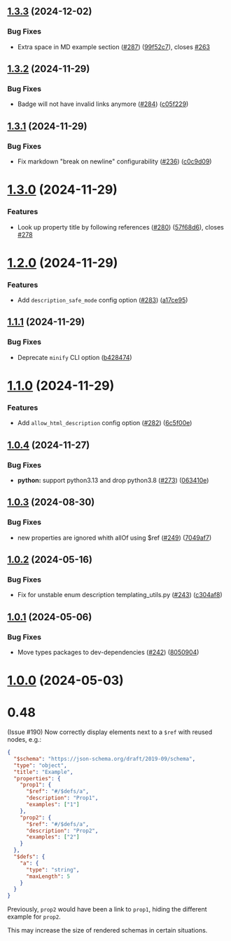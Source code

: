 ## [1.3.3](https://github.com/coveooss/json-schema-for-humans/compare/v1.3.2...v1.3.3) (2024-12-02)


### Bug Fixes

* Extra space in MD example section ([#287](https://github.com/coveooss/json-schema-for-humans/issues/287)) ([99f52c7](https://github.com/coveooss/json-schema-for-humans/commit/99f52c7ec1efa09312d49f30d491e4d3e3a89832)), closes [#263](https://github.com/coveooss/json-schema-for-humans/issues/263)

## [1.3.2](https://github.com/coveooss/json-schema-for-humans/compare/v1.3.1...v1.3.2) (2024-11-29)


### Bug Fixes

* Badge will not have invalid links anymore ([#284](https://github.com/coveooss/json-schema-for-humans/issues/284)) ([c05f229](https://github.com/coveooss/json-schema-for-humans/commit/c05f229e2a0e48d44826aff71548daff658a967c))

## [1.3.1](https://github.com/coveooss/json-schema-for-humans/compare/v1.3.0...v1.3.1) (2024-11-29)


### Bug Fixes

* Fix markdown "break on newline" configurability ([#236](https://github.com/coveooss/json-schema-for-humans/issues/236)) ([c0c9d09](https://github.com/coveooss/json-schema-for-humans/commit/c0c9d09e00427786dc571d4cd71b7c36c80dc811))

# [1.3.0](https://github.com/coveooss/json-schema-for-humans/compare/v1.2.0...v1.3.0) (2024-11-29)


### Features

* Look up property title by following references ([#280](https://github.com/coveooss/json-schema-for-humans/issues/280)) ([57f68d6](https://github.com/coveooss/json-schema-for-humans/commit/57f68d6be7670882718e0e1931610e32e0963ad3)), closes [#278](https://github.com/coveooss/json-schema-for-humans/issues/278)

# [1.2.0](https://github.com/coveooss/json-schema-for-humans/compare/v1.1.1...v1.2.0) (2024-11-29)


### Features

* Add `description_safe_mode` config option ([#283](https://github.com/coveooss/json-schema-for-humans/issues/283)) ([a17ce95](https://github.com/coveooss/json-schema-for-humans/commit/a17ce95475e3e9b83e340ef35f4bb30427b62a7b))

## [1.1.1](https://github.com/coveooss/json-schema-for-humans/compare/v1.1.0...v1.1.1) (2024-11-29)


### Bug Fixes

* Deprecate `minify` CLI option ([b428474](https://github.com/coveooss/json-schema-for-humans/commit/b428474ba6eeee0c0dd66ce9ae842a4a46c3b3d6))

# [1.1.0](https://github.com/coveooss/json-schema-for-humans/compare/v1.0.4...v1.1.0) (2024-11-29)


### Features

* Add `allow_html_description` config option ([#282](https://github.com/coveooss/json-schema-for-humans/issues/282)) ([6c5f00e](https://github.com/coveooss/json-schema-for-humans/commit/6c5f00e9d74095214a74820800d7389fac1ddcbe))

## [1.0.4](https://github.com/coveooss/json-schema-for-humans/compare/v1.0.3...v1.0.4) (2024-11-27)


### Bug Fixes

* **python:** support python3.13 and drop python3.8 ([#273](https://github.com/coveooss/json-schema-for-humans/issues/273)) ([063410e](https://github.com/coveooss/json-schema-for-humans/commit/063410e6cf13975c0a01280c404287a996a537dd))

## [1.0.3](https://github.com/coveooss/json-schema-for-humans/compare/v1.0.2...v1.0.3) (2024-08-30)


### Bug Fixes

* new properties are ignored whith allOf using $ref ([#249](https://github.com/coveooss/json-schema-for-humans/issues/249)) ([7049af7](https://github.com/coveooss/json-schema-for-humans/commit/7049af7bc51b40d7ea6b9117b89125e03b98fde7))

## [1.0.2](https://github.com/coveooss/json-schema-for-humans/compare/v1.0.1...v1.0.2) (2024-05-16)


### Bug Fixes

* Fix for unstable enum description templating_utils.py ([#243](https://github.com/coveooss/json-schema-for-humans/issues/243)) ([c304af8](https://github.com/coveooss/json-schema-for-humans/commit/c304af8f0a104e18b3b4f42ee280392918c62368))

## [1.0.1](https://github.com/coveooss/json-schema-for-humans/compare/v1.0.0...v1.0.1) (2024-05-06)


### Bug Fixes

* Move types packages to dev-dependencies ([#242](https://github.com/coveooss/json-schema-for-humans/issues/242)) ([8050904](https://github.com/coveooss/json-schema-for-humans/commit/805090460bbbce5dccb5eb9a5d7c960a8cdae73e))

# [1.0.0](https://github.com/coveooss/json-schema-for-humans/compare/v0.47.5...v1.0.0) (2024-05-03)

# 0.48

(Issue #190) Now correctly display elements next to a `$ref` with reused nodes, e.g.:

```json
{
  "$schema": "https://json-schema.org/draft/2019-09/schema",
  "type": "object",
  "title": "Example",
  "properties": {
    "prop1": {
      "$ref": "#/$defs/a",
      "description": "Prop1",
      "examples": ["1"]
    },
    "prop2": {
      "$ref": "#/$defs/a",
      "description": "Prop2",
      "examples": ["2"]
    }
  },
  "$defs": {
    "a": {
      "type": "string",
      "maxLength": 5
    }
  }
}
```

Previously, `prop2` would have been a link to `prop1`, hiding the different example for `prop2`.

This may increase the size of rendered schemas in certain situations.
